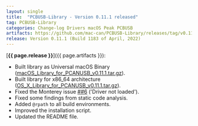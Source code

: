 ```yaml
---
layout: single
title:  "PCBUSB-Library - Version 0.11.1 released"
tag: PCBUSB-Library
categories: Change-log Drivers macOS Peak PCBUSB
artifacts: https://github.com/mac-can/PCBUSB-Library/releases/tag/v0.11.1
release: Version 0.11.1 (Build 1183 of April, 2022)
---
```

[**{{ page.release }}**]({{ page.artifacts }}):

- Built library as Universal macOS Binary ([macOS_Library_for_PCANUSB_v0.11.1.tar.gz](https://github.com/mac-can/PCBUSB-Library/releases/download/v0.11.1/macOS_Library_for_PCANUSB_v0.11.1.tar.gz)).
- Built library for x86_64 architecture ([OS_X_Library_for_PCANUSB_v0.11.1.tar.gz](https://github.com/mac-can/PCBUSB-Library/releases/download/v0.11.1/OS_X_Library_for_PCANUSB_v0.11.1.tar.gz)).
- Fixed the Monterey issue [##6](https://github.com/mac-can/PCBUSB-Library/issues/6) ('Driver not loaded').
- Fixed some findings from static code analysis.
- Added `@rpath` to all build environments.
- Improved the installation script.
- Updated the README file.
